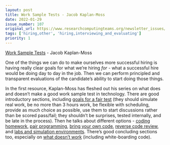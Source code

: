 ```yaml
---
layout: post
title: Work Sample Tests - Jacob Kaplan-Moss
date: 2022-01-29
issue_number: 107
original_url: https://www.researchcomputingteams.org/newsletter_issues/0107
tags: ['hiring,other', 'hiring,interviewing_and_evaluating']
priority: 1
---
```


<!-- markdownlint-disable MD033 -->
<!-- markdownlint-disable MD041 -->
<!-- markdownlint-disable MD049 -->

[Work Sample Tests](https://jacobian.org/series/work-sample-tests/) - Jacob Kaplan-Moss

One of the things we can do to make ourselves more successful hiring is having really clear goals for what we’re hiring *for -* what a successful hire would be doing day to day in the job.  Then we can perform principled and transparent evaluations of the candidate’s ability to start doing those things.

In the first resource, Kaplan-Moss has fleshed out his series on what does and doesn’t make a good work sample test in technology.  There are good introductory sections, including [goals for a fair test](https://jacobian.org/2021/nov/17/wst-framework/) (they should simulate real work, be no more than 3 hours work, be flexible with scheduling, provide as much choice as possible, use them to start discussions rather than be scored pass/fail; they shouldn’t be surprises, tested internally, and be late in the process).   Then he talks about different options - [coding homework](https://jacobian.org/2021/nov/23/wst-homework/), [pair programming](https://jacobian.org/2021/nov/30/wst-pair-programming/), [bring your own code](https://jacobian.org/2021/dec/7/wst-byoc/), [reverse code review](https://jacobian.org/2021/dec/15/wst-reverse-review/), and [labs and simulation environments](https://jacobian.org/2021/dec/24/wst-labs/).  There’s good concluding sections too, especially on [what doesn’t work](https://jacobian.org/2021/dec/30/wst-what-doesnt-work/) (including white-boarding code).
